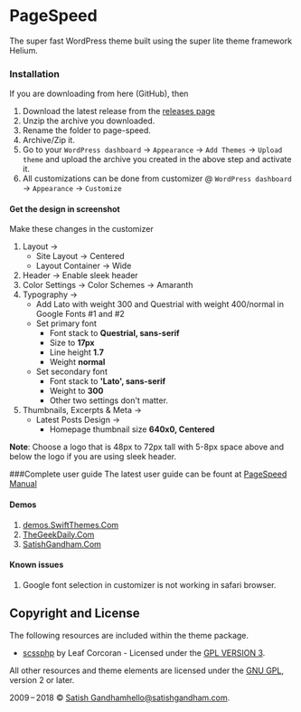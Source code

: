 # PageSpeed 
The super fast WordPress theme built using the super lite theme framework Helium.

### Installation
If you are downloading from here (GitHub), then 
1. Download the latest release from the [releases page](https://github.com/SwiftThemes/PageSpeed/releases)
2. Unzip the archive you downloaded.
3. Rename the folder to page-speed.
4. Archive/Zip it.
5. Go to your `WordPress dashboard` -> `Appearance` -> `Add Themes` -> `Upload theme` and upload the archive you created in the above step and activate it.
6. All customizations can be done from customizer @ `WordPress dashboard` -> `Appearance` -> `Customize`

#### Get the design in screenshot
Make these changes in the customizer
1. Layout ->
    * Site Layout -> Centered
    * Layout Container -> Wide
2. Header -> Enable sleek header
2. Color Settings -> Color Schemes -> Amaranth
3. Typography ->
    * Add Lato with weight 300 and Questrial with weight 400/normal in Google Fonts #1 and #2
    * Set primary font 
        * Font stack to **Questrial, sans-serif**
        * Size to **17px**
        * Line height **1.7**
        * Weight **normal**
    * Set secondary font
        * Font stack to **'Lato', sans-serif**
        * Weight to **300**
        * Other two settings don't matter.
4. Thumbnails, Excerpts & Meta ->
    * Latest Posts Design ->
        * Homepage thumbnail size **640x0, Centered**
    
**Note**: Choose a logo that is 48px to 72px tall with 5-8px space above and below the logo if you are using sleek header.

###Complete user guide
The latest user guide can be fount at [PageSpeed Manual](https://swiftthemes.com/getting-started-pagespeed/)

#### Demos
1. [demos.SwiftThemes.Com](http://demos.swiftthemes.com)
1. [TheGeekDaily.Com](https://TheGeekDaily.Com)
1. [SatishGandham.Com](http://SatishGandham.Com)

#### Known issues
1. Google font selection in customizer is not working in safari browser.



## Copyright and License

The following resources are included within the theme package.

* [scssphp](https://github.com/leafo/scssphp/) by Leaf Corcoran - Licensed under the [GPL VERSION 3](https://github.com/leafo/scssphp/blob/v0.0.12/LICENSE.md).

All other resources and theme elements are licensed under the [GNU GPL](http://www.gnu.org/licenses/old-licenses/gpl-2.0.html), version 2 or later.

2009&thinsp;&ndash;&thinsp;2018 &copy; [Satish Gandham](http://satishgandham.com)<hello@satishgandham.com>.
